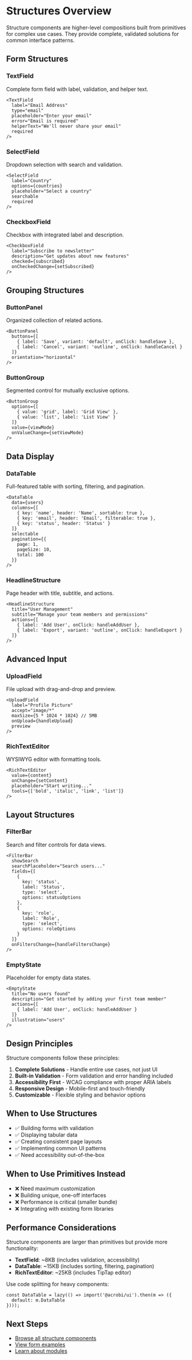 # Structures Overview

Structure components are higher-level compositions built from primitives for complex use cases. They provide complete, validated solutions for common interface patterns.

## Form Structures

### TextField
Complete form field with label, validation, and helper text.

```tsx
<TextField
  label="Email Address"
  type="email"
  placeholder="Enter your email"
  error="Email is required"
  helperText="We'll never share your email"
  required
/>
```

### SelectField
Dropdown selection with search and validation.

```tsx
<SelectField
  label="Country"
  options={countries}
  placeholder="Select a country"
  searchable
  required
/>
```

### CheckboxField
Checkbox with integrated label and description.

```tsx
<CheckboxField
  label="Subscribe to newsletter"
  description="Get updates about new features"
  checked={subscribed}
  onCheckedChange={setSubscribed}
/>
```

## Grouping Structures

### ButtonPanel
Organized collection of related actions.

```tsx
<ButtonPanel
  buttons={[
    { label: 'Save', variant: 'default', onClick: handleSave },
    { label: 'Cancel', variant: 'outline', onClick: handleCancel }
  ]}
  orientation="horizontal"
/>
```

### ButtonGroup
Segmented control for mutually exclusive options.

```tsx
<ButtonGroup
  options={[
    { value: 'grid', label: 'Grid View' },
    { value: 'list', label: 'List View' }
  ]}
  value={viewMode}
  onValueChange={setViewMode}
/>
```

## Data Display

### DataTable
Full-featured table with sorting, filtering, and pagination.

```tsx
<DataTable
  data={users}
  columns={[
    { key: 'name', header: 'Name', sortable: true },
    { key: 'email', header: 'Email', filterable: true },
    { key: 'status', header: 'Status' }
  ]}
  selectable
  pagination={{
    page: 1,
    pageSize: 10,
    total: 100
  }}
/>
```

### HeadlineStructure
Page header with title, subtitle, and actions.

```tsx
<HeadlineStructure
  title="User Management"
  subtitle="Manage your team members and permissions"
  actions={[
    { label: 'Add User', onClick: handleAddUser },
    { label: 'Export', variant: 'outline', onClick: handleExport }
  ]}
/>
```

## Advanced Input

### UploadField
File upload with drag-and-drop and preview.

```tsx
<UploadField
  label="Profile Picture"
  accept="image/*"
  maxSize={5 * 1024 * 1024} // 5MB
  onUpload={handleUpload}
  preview
/>
```

### RichTextEditor
WYSIWYG editor with formatting tools.

```tsx
<RichTextEditor
  value={content}
  onChange={setContent}
  placeholder="Start writing..."
  tools={['bold', 'italic', 'link', 'list']}
/>
```

## Layout Structures

### FilterBar
Search and filter controls for data views.

```tsx
<FilterBar
  showSearch
  searchPlaceholder="Search users..."
  fields={[
    {
      key: 'status',
      label: 'Status',
      type: 'select',
      options: statusOptions
    },
    {
      key: 'role',
      label: 'Role',
      type: 'select',
      options: roleOptions
    }
  ]}
  onFiltersChange={handleFiltersChange}
/>
```

### EmptyState
Placeholder for empty data states.

```tsx
<EmptyState
  title="No users found"
  description="Get started by adding your first team member"
  actions={[
    { label: 'Add User', onClick: handleAddUser }
  ]}
  illustration="users"
/>
```

## Design Principles

Structure components follow these principles:

1. **Complete Solutions** - Handle entire use cases, not just UI
2. **Built-in Validation** - Form validation and error handling included
3. **Accessibility First** - WCAG compliance with proper ARIA labels
4. **Responsive Design** - Mobile-first and touch-friendly
5. **Customizable** - Flexible styling and behavior options

## When to Use Structures

- ✅ Building forms with validation
- ✅ Displaying tabular data
- ✅ Creating consistent page layouts
- ✅ Implementing common UI patterns
- ✅ Need accessibility out-of-the-box

## When to Use Primitives Instead

- ❌ Need maximum customization
- ❌ Building unique, one-off interfaces
- ❌ Performance is critical (smaller bundle)
- ❌ Integrating with existing form libraries

## Performance Considerations

Structure components are larger than primitives but provide more functionality:

- **TextField**: ~8KB (includes validation, accessibility)
- **DataTable**: ~15KB (includes sorting, filtering, pagination)
- **RichTextEditor**: ~25KB (includes TipTap editor)

Use code splitting for heavy components:

```tsx
const DataTable = lazy(() => import('@acrobi/ui').then(m => ({ 
  default: m.DataTable 
})));
```

## Next Steps

- [Browse all structure components](../api-reference)
- [View form examples](../../examples/forms)
- [Learn about modules](../modules/)